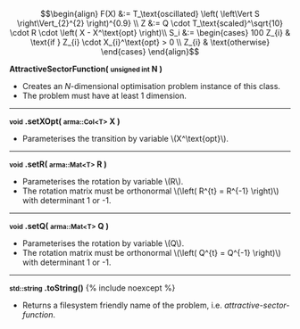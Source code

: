 $$\begin{align}
F(X) &:= T_\text{oscillated} \left( \left\Vert S \right\Vert_{2}^{2} \right)^{0.9} \\
Z &:= Q \cdot T_\text{scaled}^\sqrt{10} \cdot R \cdot \left( X - X^\text{opt} \right)\\
S_i &:= \begin{cases}
100 Z_{i} & \text{if } Z_{i} \cdot X_{i}^\text{opt} > 0 \\
Z_{i} & \text{otherwise}
\end{cases}
\end{align}$$

**AttractiveSectorFunction( <small>unsigned int</small> N )**

- Creates an *N*-dimensional optimisation problem instance of this class.
- The problem must have at least 1 dimension.

---
**<small>void</small> .setXOpt( <small>arma::Col&lt;T&gt;</small> X )**

- Parameterises the transition by variable \\(X^\text{opt}\\).

---
**<small>void</small> .setR( <small>arma::Mat&lt;T&gt;</small> R )**

- Parameterises the rotation by variable \\(R\\).
- The rotation matrix must be orthonormal \\(\left( R^{t} = R^{-1} \right)\\) with determinant 1 or -1.

---
**<small>void</small> .setQ( <small>arma::Mat&lt;T&gt;</small> Q )**

- Parameterises the rotation by variable \\(Q\\).
- The rotation matrix must be orthonormal \\(\left( Q^{t} = Q^{-1} \right)\\) with determinant 1 or -1.

---
**<small>std::string</small> .toString()** {% include noexcept %}

- Returns a filesystem friendly name of the problem, i.e. *attractive-sector-function*.